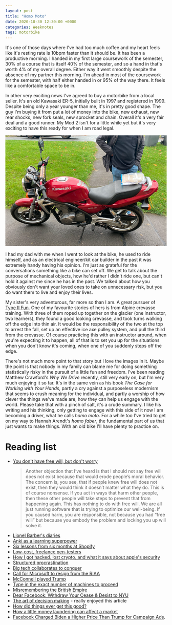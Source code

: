 ```yaml
---
layout: post
title: "Homo Moto"
date: 2020-10-30 12:30:00 +0000
categories: Weeknotes
tags: motorbike
---
```


It's one of those days where I've had too much coffee and my heart feels like
it's resting rate is 10bpm faster than it should be. It has been a productive
morning.  <!--more--> I handed in my first large coursework of the semester,
30% of a course that is itself 40% of the semester, and so a hand in that's
worth 4% of my overall degree. Either way it went smoothly despite the absence
of my partner this morning. I'm ahead in most of the coursework for the
semester, with half either handed in or 95% of the way there. It feels like a
comfortable space to be in.

In other very exciting news I've agreed to buy a motorbike from a local seller.
It's an old Kawasaki ER-5, initially built in 1997 and registered in 1999.
Despite being only a year younger than me, it's in pretty good shape. The guy
I'm buying it from put a lot of money into the bike, new exhaust, new rear
shocks, new fork seals, new sprocket and chain. Overall it's a very fair deal
and a good runner. My Mod 2 isn't for a little while yet but it's very exciting
to have this ready for when I am road legal.

![A photo of my soon to be new bike, a red Kawasaki ER-5](/assets/2020/10/the-bike.png)

I had my dad with me when I went to look at the bike, he used to ride himself,
and as an electrical engineer/kit car builder in the past it was extremely
handy having his opinion. I'm just as grateful for the conversations something
like a bike can set off. We get to talk about the purpose of mechanical
objects, how he'd rather I didn't ride one, but can't hold it against me since
he has in the past. We talked about how you obviously don't want your loved
ones to take on unnecessary risk, but you do want them to live and enjoy their
lives.

My sister's very adventurous, far more so than I am. A great pursuer of [Type
II Fun](https://www.rei.com/blog/climb/fun-scale). One of my favourite stories
of hers is from Alpine crevasse training. With three of them roped up together
on the glacier (one instructor, two learners), they found a good looking
crevasse, and took turns walking off the edge into thin air. It would be the
responsibility of the two at the top to arrest the fall, set up an effective
ice axe pulley system, and pull the third from the crevasse. Of course
practicing this with an instructor around, when you're expecting it to happen,
all of that is to set you up for the situations when you don't know it's
coming, when one of you suddenly steps off the edge.

There's not much more point to that story but I love the images in it. Maybe the
point is that nobody in my family can blame me for doing something
statistically risky in the pursuit of a little fun and freedom. I've been
reading Matthew Crawford's *Why We Drive* recently, still very early on, but
I'm very much enjoying it so far. It's in the same vein as his book *The Case
for Working with Your Hands*, partly a cry against a purposeless modernism that
seems to crush meaning for the individual, and partly a worship of how clever
the things we've made are, how they can help us engage with the world. Please
take that with a pinch of salt, it's a crude summary. I like his writing and
his thinking, only getting to engage with this side of it now I am becoming a
driver, what he calls *homo moto*. For a while too I've tried to get on my way
to Hannah Arendt's *homo faber*, the fundamental part of us that just wants to
make things. With an old bike I'll have plenty to practice on.

# Reading list
- [You don't have free will, but don't worry](https://backreaction.blogspot.com/2020/10/you-dont-have-free-will-but-dont-worry.html)
	> Another objection that I’ve heard is that I should not say free will does not exist because that would erode people’s moral behavior. The concern is, you see, that if people knew free will does not exist, then they would think it doesn’t matter what they do. This is of course nonsense. If you act in ways that harm other people, then these other people will take steps to prevent that from happening again. This has nothing to do with free will. We are all just running software that is trying to optimize our well-being. If you caused harm, you are responsible, not because you had “free will” but because you embody the problem and locking you up will solve it.
- [Lionel Barber's diaries](https://www.ft.com/content/420c2415-6a95-4f23-b16e-48353f4556ba)
- [Anki as a learning superpower](https://www.gresearch.co.uk/article/anki-as-learning-superpower-computer-science-edition/)
- [Six lessons from six months at Shopify](https://alexdanco.com/2020/10/23/six-lessons-from-six-months-at-shopify/)
- [Low-cost, freelance pen-testers](https://sophron.github.io/lowcost-freelancing-pentest/)
- [How I got hacked, lost crypto, and what it says about apple's security](https://ksaitor.medium.com/how-i-got-hacked-lost-crypto-and-what-it-says-about-apples-security-part-1-83c107beae9)
- [Structured procrastination](http://www.structuredprocrastination.com/)
- [Big tech collaborates to conquer](https://www.ft.com/content/eacb3e89-59fa-4251-bc5c-8137774022c2)
- [Call for Microsoft to resign from the RIAA](https://sfconservancy.org/blog/2020/oct/26/microsoft-github-riaa-youtube-dl/)
- [McConnell played Trump](https://gruber.micro.blog/2020/10/27/mcconnell-played-trump.html)
- [Type in the exact number of machines to proceed](https://rachelbythebay.com/w/2020/10/26/num/)
- [Misremembering the British Empire](https://www.google.ca/amp/s/www.newyorker.com/magazine/2020/11/02/misremembering-the-british-empire/amp)
- [Dear Facebook: Withdraw Your Cease & Desist to NYU](https://foundation.mozilla.org/en/blog/dear-mr-zuckerberg/)
- [The art of decision making](https://www.newyorker.com/magazine/2019/01/21/the-art-of-decision-making) - really enjoyed this article
- [How did things ever get this good?](https://prog21.dadgum.com/51.html)
- [How a little money laundering can affect a market](https://betterdwelling.com/how-a-little-money-laundering-can-have-a-big-impact-on-real-estate-prices/#_)
- [Facebook Charged Biden a Higher Price Than Trump for Campaign Ads](https://themarkup.org/election-2020/2020/10/29/facebook-political-ad-targeting-algorithm-prices-trump-biden).
